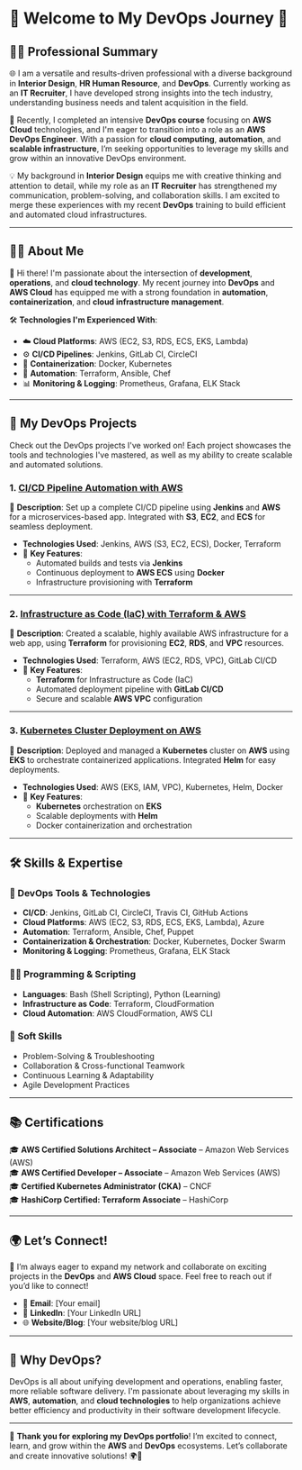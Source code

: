 # 🌟 **Welcome to My DevOps Journey** 🌟

## 👨‍💼 **Professional Summary**

🌐 I am a versatile and results-driven professional with a diverse background in **Interior Design**, **HR Human Resource**, and **DevOps**. Currently working as an **IT Recruiter**, I have developed strong insights into the tech industry, understanding business needs and talent acquisition in the field.

🚀 Recently, I completed an intensive **DevOps course** focusing on **AWS Cloud** technologies, and I'm eager to transition into a role as an **AWS DevOps Engineer**. With a passion for **cloud computing**, **automation**, and **scalable infrastructure**, I’m seeking opportunities to leverage my skills and grow within an innovative DevOps environment.

💡 My background in **Interior Design** equips me with creative thinking and attention to detail, while my role as an **IT Recruiter** has strengthened my communication, problem-solving, and collaboration skills. I am excited to merge these experiences with my recent **DevOps** training to build efficient and automated cloud infrastructures.

---

## 🧑‍💻 **About Me**

👋 Hi there! I'm passionate about the intersection of **development**, **operations**, and **cloud technology**. My recent journey into **DevOps** and **AWS Cloud** has equipped me with a strong foundation in **automation**, **containerization**, and **cloud infrastructure management**.

🛠️ **Technologies I'm Experienced With**:
- ☁️ **Cloud Platforms**: AWS (EC2, S3, RDS, ECS, EKS, Lambda)
- ⚙️ **CI/CD Pipelines**: Jenkins, GitLab CI, CircleCI
- 🐳 **Containerization**: Docker, Kubernetes
- 🤖 **Automation**: Terraform, Ansible, Chef
- 📊 **Monitoring & Logging**: Prometheus, Grafana, ELK Stack

---

## 🚀 **My DevOps Projects**

Check out the DevOps projects I've worked on! Each project showcases the tools and technologies I've mastered, as well as my ability to create scalable and automated solutions.

### 1. **[CI/CD Pipeline Automation with AWS](link-to-repo)**  
📝 **Description**: Set up a complete CI/CD pipeline using **Jenkins** and **AWS** for a microservices-based app. Integrated with **S3**, **EC2**, and **ECS** for seamless deployment.  
- **Technologies Used**: Jenkins, AWS (S3, EC2, ECS), Docker, Terraform  
- 🔑 **Key Features**:  
  - Automated builds and tests via **Jenkins**
  - Continuous deployment to **AWS ECS** using **Docker**  
  - Infrastructure provisioning with **Terraform**  

---

### 2. **[Infrastructure as Code (IaC) with Terraform & AWS](link-to-repo)**  
📝 **Description**: Created a scalable, highly available AWS infrastructure for a web app, using **Terraform** for provisioning **EC2**, **RDS**, and **VPC** resources.  
- **Technologies Used**: Terraform, AWS (EC2, RDS, VPC), GitLab CI/CD  
- 🔑 **Key Features**:  
  - **Terraform** for Infrastructure as Code (IaC)
  - Automated deployment pipeline with **GitLab CI/CD**  
  - Secure and scalable **AWS VPC** configuration

---

### 3. **[Kubernetes Cluster Deployment on AWS](link-to-repo)**  
📝 **Description**: Deployed and managed a **Kubernetes** cluster on **AWS** using **EKS** to orchestrate containerized applications. Integrated **Helm** for easy deployments.  
- **Technologies Used**: AWS (EKS, IAM, VPC), Kubernetes, Helm, Docker  
- 🔑 **Key Features**:  
  - **Kubernetes** orchestration on **EKS**
  - Scalable deployments with **Helm**
  - Docker containerization and orchestration

---

## 🛠️ **Skills & Expertise**

### **🔧 DevOps Tools & Technologies**
- **CI/CD**: Jenkins, GitLab CI, CircleCI, Travis CI, GitHub Actions  
- **Cloud Platforms**: AWS (EC2, S3, RDS, ECS, EKS, Lambda), Azure  
- **Automation**: Terraform, Ansible, Chef, Puppet  
- **Containerization & Orchestration**: Docker, Kubernetes, Docker Swarm  
- **Monitoring & Logging**: Prometheus, Grafana, ELK Stack

### **👨‍💻 Programming & Scripting**
- **Languages**: Bash (Shell Scripting), Python (Learning)  
- **Infrastructure as Code**: Terraform, CloudFormation  
- **Cloud Automation**: AWS CloudFormation, AWS CLI  

### **🧠 Soft Skills**
- Problem-Solving & Troubleshooting  
- Collaboration & Cross-functional Teamwork  
- Continuous Learning & Adaptability  
- Agile Development Practices  

---

## 📚 **Certifications**

🎓 **AWS Certified Solutions Architect – Associate** – Amazon Web Services (AWS)  
🎓 **AWS Certified Developer – Associate** – Amazon Web Services (AWS)  
🎓 **Certified Kubernetes Administrator (CKA)** – CNCF  
🎓 **HashiCorp Certified: Terraform Associate** – HashiCorp  

---

## 🌍 **Let’s Connect!**

🚀 I’m always eager to expand my network and collaborate on exciting projects in the **DevOps** and **AWS Cloud** space. Feel free to reach out if you’d like to connect!

- 📧 **Email**: [Your email]  
- 🔗 **LinkedIn**: [Your LinkedIn URL]  
- 🌐 **Website/Blog**: [Your website/blog URL]

---

## 📜 **Why DevOps?**

DevOps is all about unifying development and operations, enabling faster, more reliable software delivery. I'm passionate about leveraging my skills in **AWS**, **automation**, and **cloud technologies** to help organizations achieve better efficiency and productivity in their software development lifecycle.

---

🌟 **Thank you for exploring my DevOps portfolio**! I’m excited to connect, learn, and grow within the **AWS** and **DevOps** ecosystems. Let’s collaborate and create innovative solutions! 🌍🚀
